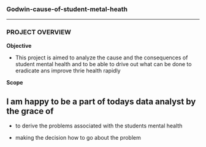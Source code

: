### Godwin-cause-of-student-metal-heath
---
### PROJECT OVERVIEW
**Objective**
* This project is aimed to analyze the cause and the consequences of student mental health and to be able to drive out what can be done to eradicate ans improve thrie health rapidly



**Scope**
## I am happy to be a part of todays data analyst by the grace of
* to derive the problems associated with the students mental health
+ making the decision how to go about the problem
  
